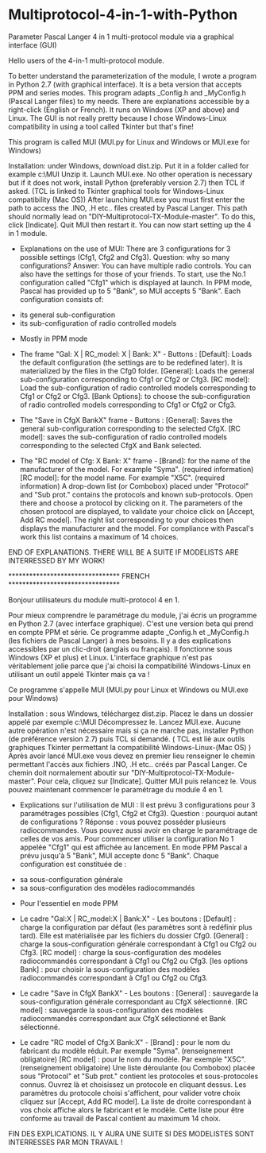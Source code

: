 # Multiprotocol-4-in-1-with-Python

Parameter Pascal Langer 4 in 1 multi-protocol module via a graphical interface (GUI)

Hello users of the 4-in-1 multi-protocol module.

To better understand the parameterization of the module, I wrote a program in Python 2.7 (with graphical interface).
It is a beta version that accepts PPM and series modes.
This program adapts _Config.h and _MyConfig.h (Pascal Langer files) to my needs.
There are explanations accessible by a right-click (English or French).
It runs on Windows (XP and above) and Linux.
The GUI is not really pretty because I chose Windows-Linux compatibility in
using a tool called Tkinter but that's fine!

This program is called MUI (MUI.py for Linux and Windows or MUI.exe for Windows)

Installation:
under Windows, download dist.zip.
Put it in a folder called for example c:\MUI
Unzip it. Launch MUI.exe.
No other operation is necessary but if it does not work, install Python (preferably version 2.7)
then TCL if asked.
(TCL is linked to Tkinter graphical tools for Windows-Linux compatibility (Mac OS))
After launching MUI.exe you must first enter the path to access the
.INO, .H etc.. files created by Pascal Langer. This path should normally lead
on "DIY-Multiprotocol-TX-Module-master".
To do this, click [Indicate].
Quit MUI then restart it.
You can now start setting up the 4 in 1 module.

* Explanations on the use of MUI:
There are 3 configurations for 3 possible settings (Cfg1, Cfg2 and Cfg3).
Question: why so many configurations?
Answer: You can have multiple radio controls. You can also have the settings for those
of your friends.
To start, use the No.1 configuration called "Cfg1" which is displayed at launch.
In PPM mode, Pascal has provided up to 5 "Bank", so MUI accepts 5 "Bank".
Each configuration consists of:
- its general sub-configuration
- its sub-configuration of radio controlled models


* Mostly in PPM mode
- The frame "Gal: X | RC_model: X | Bank: X" -
Buttons :
[Default]: Loads the default configuration (the settings are to be redefined later).
It is materialized by the files in the Cfg0 folder.
[General]: Loads the general sub-configuration corresponding to Cfg1 or Cfg2 or Cfg3.
[RC model]: Load the sub-configuration of radio controlled models corresponding to Cfg1 or Cfg2 or Cfg3.
[Bank Options]: to choose the sub-configuration of radio controlled models corresponding to Cfg1 or Cfg2
or Cfg3.

- The "Save in CfgX BankX" frame -
Buttons :
[General]: Saves the general sub-configuration corresponding to the selected CfgX.
[RC model]: saves the sub-configuration of radio controlled models corresponding to the selected CfgX and
Bank selected.

- The "RC model of Cfg: X Bank: X" frame -
[Brand]: for the name of the manufacturer of the model. For example "Syma". (required information)
[RC model]: for the model name. For example "X5C". (required information)
A drop-down list (or Combobox) placed under "Protocol" and "Sub prot." contains the protocols and
known sub-protocols. Open there and choose a protocol by clicking on it.
The parameters of the chosen protocol are displayed, to validate your choice click on [Accept, Add RC model].
The right list corresponding to your choices then displays the manufacturer and the model.
For compliance with Pascal's work this list contains a maximum of 14 choices.

END OF EXPLANATIONS.
THERE WILL BE A SUITE IF MODELISTS ARE INTERRESSED BY MY WORK!




******************************** FRENCH ********************************

Bonjour utilisateurs du module multi-protocol 4 en 1.

Pour mieux comprendre le paramétrage du module, j'ai écris un programme en Python 2.7 (avec interface graphique).
C'est une version beta qui prend en compte PPM et série.
Ce programme adapte _Config.h et _MyConfig.h (les fichiers de Pascal Langer) à mes besoins.
Il y a des explications accessibles par un clic-droit (anglais ou français).
Il fonctionne sous Windows (XP et plus) et Linux.
L'interface graphique n'est pas véritablement jolie parce que j'ai choisi la compatibilité Windows-Linux en 
utilisant un outil appelé Tkinter mais ça va !

Ce programme s'appelle MUI (MUI.py pour Linux et Windows ou MUI.exe pour Windows)

Installation :
sous Windows, téléchargez dist.zip.
Placez le dans un dossier appelé par exemple c:\MUI
Décompressez le. Lancez MUI.exe.
Aucune autre opération n'est nécessaire mais si ça ne marche pas, installer Python (de préférence version 2.7) 
puis TCL si demandé.
( TCL est liè aux outils graphiques Tkinter permettant la compatibilité Windows-Linux-(Mac OS) )
Après avoir lancé MUI.exe vous devez en premier lieu renseigner le chemin permettant l'accès aux 
fichiers .INO, .H etc.. créés par Pascal Langer. Ce chemin doit normalement aboutir 
sur "DIY-Multiprotocol-TX-Module-master".
Pour cela, cliquez sur [Indicate].
Quitter MUI puis relancez le.
Vous pouvez maintenant commencer le paramétrage du module 4 en 1.

* Explications sur l'utilisation de MUI :
Il est prévu 3 configurations pour 3 paramétrages possibles (Cfg1, Cfg2 et Cfg3).
Question : pourquoi autant de configurations ?
Réponse : vous pouvez posséder plusieurs radiocommandes. Vous pouvez aussi avoir en charge le paramétrage de celles
de vos amis.
Pour commencer utiliser la configuration No 1 appelée "Cfg1" qui est affichée au lancement.
En mode PPM Pascal a prévu jusqu'à 5 "Bank", MUI accepte donc 5 "Bank".
Chaque configuration est constituée de :
- sa sous-configuration générale
- sa sous-configuration des modèles radiocommandés


* Pour l'essentiel en mode PPM
- Le cadre "Gal:X | RC_model:X | Bank:X" -
Les boutons :
[Default] : charge la configuration par défaut (les paramètres sont à redéfinir plus tard).
Elle est matérialisée par les fichiers du dossier Cfg0.
[General] : charge la sous-configuration générale correspondant à Cfg1 ou Cfg2 ou Cfg3.
[RC model] : charge la sous-configuration des modèles radiocommandés correspondant à Cfg1 ou Cfg2 ou Cfg3.
[les options Bank] : pour choisir la sous-configuration des modèles radiocommandés correspondant à Cfg1 ou Cfg2 
ou Cfg3.

- Le cadre "Save in CfgX BankX" -
Les boutons :
[General] : sauvegarde la sous-configuration générale correspondant au CfgX sélectionné.
[RC model] : sauvegarde la sous-configuration des modèles radiocommandés correspondant aux CfgX sélectionné et
Bank sélectionné.

- Le cadre "RC model of Cfg:X Bank:X" -
[Brand] : pour le nom du fabricant du modèle réduit. Par exemple "Syma". (renseignement obligatoire)
[RC model] : pour le nom du modèle. Par exemple "X5C". (renseignement obligatoire)
Une liste déroulante (ou Combobox) placée sous "Protocol" et "Sub prot." contient les protocoles et 
sous-protocoles connus. Ouvrez là et choisissez un protocole en cliquant dessus.
Les paramètres du protocole choisi s'affichent, pour valider votre choix cliquez sur [Accept, Add RC model].
La liste de droite correspondant à vos choix affiche alors le fabricant et le modèle.
Cette liste pour être conforme au travail de Pascal contient au maximum 14 choix.

FIN DES EXPLICATIONS.
IL Y AURA UNE SUITE SI DES MODELISTES SONT INTERRESSES PAR MON TRAVAIL !








